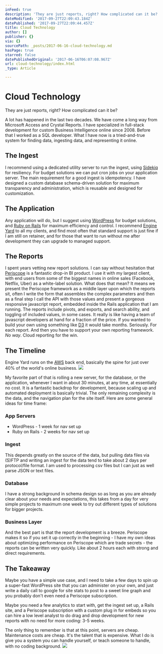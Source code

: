 ```yaml
---
inFeed: true
description: 'They are just reports, right? How complicated can it be?'
dateModified: '2017-09-27T22:09:43.184Z'
datePublished: '2017-09-27T22:09:44.457Z'
title: Cloud Technology
author: []
publisher: {}
via: {}
sourcePath: _posts/2017-06-16-cloud-technology.md
hasPage: true
starred: false
datePublishedOriginal: '2017-06-16T06:07:08.967Z'
url: cloud-technology/index.html
_type: Article

---
```

# Cloud Technology

They are just reports, right? How complicated can it be?

A lot has happened in the last two decades. We have come a long way from Microsoft Access and Crystal Reports. I have specialized in full-stack development for custom Business Intelligence online since 2008\. Before that I worked as a SQL developer. What I have now is a tried-and-true system for finding data, ingesting data, and representing it online.

## The Ingest

I recommend using a dedicated utility server to run the ingest, using [Sidekiq][0] for resiliency. For budget solutions we can put cron jobs on your application server. The main requirement for a good ingest is idempotency. I have designed a custom database schema-driven solution for maximum transparency and administration, which is reusable and designed for customization.

## The Application

Any application will do, but I suggest using [WordPress][1] for budget solutions, and [Ruby on Rails][2] for maximum efficiency and control. I recommend [Engine Yard][3] to all my clients, and find most often that standard support is just fine if I am still on retainer, and for those that want to run without me after development they can upgrade to managed support.

## The Reports

I spent years vetting new report solutions. I can say without hesitation that [Periscope][4] is a fantastic drop-in BI product. I use it with my largest client, with end users from some of the biggest names in online sales (Facebook, Netflix, Uber) as a white-label solution. What does that mean? It means we present the Periscope framework as a middle layer upon which the reports sit, often I write the form that assembles the complex parameters and then as a final step I call the API with those values and present a gorgeous responsive javascript report, embedded inside the Rails application that I am running. The reports include pivots, and exports, and search ability, and toggling of included values, in some cases. It really is like having a team of javascript developers at hand for a fraction of the price. If you wanted to build your own using something like [D3][5] it would take months. Seriously. For each report. And then you have to support your own reporting framework. _No way_. Cloud reporting for the win.

## The Timeline

Engine Yard runs on the [AWS][6] back end, basically the spine for just over 40% of the world's online business.
![](https://s3-us-west-2.amazonaws.com/the-grid-img/p/588b89e3bcfea28bab1c16afb8298d07d86bebff.png)

My favorite part of that is rolling a new server, for the database, or the application, whenever I want in about 30 minutes, at any time, at essentially no cost. It is a fantastic backdrop for development, because scaling up and automated deployment is basically trivial. The only remaining complexity is the data, and the navigation plan for the site itself. Here are some general ideas for time frame:

### App Servers

* WordPress - 1 week for nav set up
* Ruby on Rails - 2 weeks for nav set up

### Ingest

This depends greatly on the source of the data, but pulling data files via (S)FTP and writing an ingest for the data tend to take about 2 days per protocol/file format. I am used to processing csv files but I can just as well parse JSON or text files.

### Database

I have a strong background in schema design so as long as you are already clear about your needs and expectations, this takes from a day for very simple projects to maximum one week to try out different types of solutions for bigger projects.

### Business Layer

And the best part is that the report development is a breeze. Periscope makes it so if you set it up correctly in the beginning - I have my own ideas about optimizing performance on Periscope which are trade secrets - the reports can be written very quickly. Like about 2 hours each with strong and direct requirements.

## The Takeaway

Maybe you have a simple use case, and I need to take a few days to spin up a super-fast WordPress site that you can administer on your own, and just write a daily call to google for site stats to post to a sweet line graph and you probably don't even need a Periscope subscription.

Maybe you need a few analytics to start with, get the ingest set up, a Rails site, and a Periscope subscription with a custom plug in for embeds so you can hire a low level analyst to do drag and drop development for new reports with no need for more coding: 3-5 weeks.

The only thing to remember is that at this point, servers are cheap. Maintenance costs are cheap. It's the talent that is expensive. What I do is give you a system you can handle yourself, or teach someone to handle, with no coding background.
![](https://imgflo.herokuapp.com/graph/2b2431f8e7ba7b0/5aa7475a1d986aaa1e4e38879af21223/croprotate.png?cropheight=738&cropwidth=1115&degrees=0&input=https%3A%2F%2Fthe-grid-user-content.s3-us-west-2.amazonaws.com%2Fe3785fce-d72f-47f3-b041-d7d7c40cfd55.png&x=0&y=8)

[0]: http://sidekiq.org/
[1]: https://wordpress.org/
[2]: http://rubyonrails.org/
[3]: https://www.engineyard.com/
[4]: https://www.periscopedata.com/
[5]: https://d3js.org/
[6]: https://aws.amazon.com/